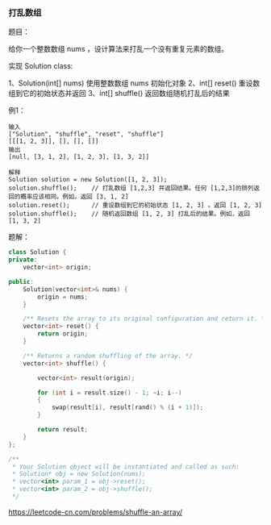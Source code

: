 ### 打乱数组

题目：

给你一个整数数组 nums ，设计算法来打乱一个没有重复元素的数组。

实现 Solution class:

1、Solution(int[] nums) 使用整数数组 nums 初始化对象
2、int[] reset() 重设数组到它的初始状态并返回
3、int[] shuffle() 返回数组随机打乱后的结果



例1：

```
输入
["Solution", "shuffle", "reset", "shuffle"]
[[[1, 2, 3]], [], [], []]
输出
[null, [3, 1, 2], [1, 2, 3], [1, 3, 2]]

解释
Solution solution = new Solution([1, 2, 3]);
solution.shuffle();    // 打乱数组 [1,2,3] 并返回结果。任何 [1,2,3]的排列返回的概率应该相同。例如，返回 [3, 1, 2]
solution.reset();      // 重设数组到它的初始状态 [1, 2, 3] 。返回 [1, 2, 3]
solution.shuffle();    // 随机返回数组 [1, 2, 3] 打乱后的结果。例如，返回 [1, 3, 2]
```



题解：

```c++
class Solution {
private:
	vector<int> origin;

public:
	Solution(vector<int>& nums) {
		origin = nums;
	}

	/** Resets the array to its original configuration and return it. */
	vector<int> reset() {
		return origin;
	}

	/** Returns a random shuffling of the array. */
	vector<int> shuffle() {

		vector<int> result(origin);

		for (int i = result.size() - 1; ~i; i--)
		{
			swap(result[i], result[rand() % (i + 1)]);
		}

		return result;
	}
};

/**
 * Your Solution object will be instantiated and called as such:
 * Solution* obj = new Solution(nums);
 * vector<int> param_1 = obj->reset();
 * vector<int> param_2 = obj->shuffle();
 */
```



https://leetcode-cn.com/problems/shuffle-an-array/